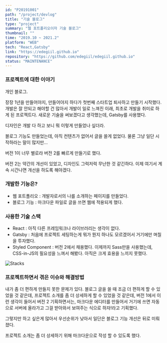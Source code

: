 ```yaml
---
id: "P20191001"
path: "/project/devlog"
title: "기술 블로그"
type: "project"
summary: "웹 포트폴리오이자 기술 블로그"
thumbnail: ""
time: "2019.10 ~ 2021.2"
platform: "WEB"
tech: "React,Gatsby"
link: "https://edegiil.github.io"
repository: "https://github.com/edegiil/edegiil.github.io"
status: "MAINTENANCE"
---
```


### 프로젝트에 대한 이야기
개인 블로그.

장장 1년을 만들어야지, 만들어야지 하다가 첫번째 스타트업 퇴사하고 만들기 시작했다. 개발은 잘 안되고 해야할 건 많아서 개발이 일로 느껴진 이래, 최초로 개발을 취미로 하게 된 프로젝트다.
새로운 기술을 써보겠다고 생각했는데, Gatsby를 사용했다.

디자인은 개발 다 하고 보니 뭐 이렇게 만들었나 싶더라.

블로그 기능도 만들었는데, 아직 컨텐츠가 없어서 글을 쓸게 없었다. 물론 그냥 일단 시작하라는 말이 많지만...

버전 1이 너무 별로라 버전 2를 빠르게 만들기로 했다.

버전 2는 약간의 개선이 있었고, 디자인도 그럭저럭 무난한 것 같긴하다. 이제 여기서 계속 시간나면 개선을 하도록 해야겠다.

### 개발한 기능은?
* 웹 포트폴리오 : 개발자로서의 나를 소개하는 페이지를 만들었다.
* 블로그 기능 : 마크다운 파일로 글을 쓰면 웹에 적용되게 했다.

### 사용한 기술 스택
* React : 아직 다른 프레임워크나 라이브러리는 생각이 없다.
* Gatsby : 처음에 프로젝트 세팅하는게 뭐가 뭔지 하나도 모르겠어서 거기에만 며칠을 투자했다.
* Styled Component : 버전 2에서 채용했다. 이제까지 Sass만을 사용했는데, CSS-in-JS의 필요성을 느껴서 해봤다. 아직은 크게 효용을 느끼지 못했다.

![Stacks](https://user-images.githubusercontent.com/35324795/114304150-9f551c00-9b0c-11eb-828a-214c1d8729a1.png)

### 프로젝트하면서 겪은 이슈와 해결방법
내가 좀 더 편하게 만들지 못한 문제가 있다. 블로그 글을 쓸 때 조금 더 편하게 할 수 있었을 것 같은데, 프로젝트 소개를 좀 더 상세하게 할 수 있었을 것 같은데, 
버전 1에서 이런 생각이 들어서 버전 2 기획하면서는, 마크다운 에디터를 만들어서 거기에 쓰면 자동으로 서버에 올라가고 그걸 받아와서 보여주는 식으로 하자!라고 기획했다.

그렇지만 하고 싶은게 많아서 우선순위가 낮아서 일단은 블로그 기능 개선은 뒤로 미뤄졌다.

프로젝트 소개는 좀 더 상세하기 위해 마크다운으로 작성 할 수 있도록 했다.
